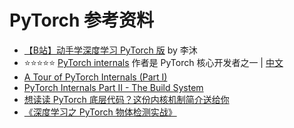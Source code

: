 # PyTorch 参考资料
- [【B站】动手学深度学习 PyTorch 版](https://space.bilibili.com/1567748478/channel/seriesdetail?sid=358497) by 李沐
- ⭐⭐⭐⭐⭐ [PyTorch internals](http://blog.ezyang.com/2019/05/pytorch-internals/) 作者是 PyTorch 核心开发者之一 | [中文](https://blog.csdn.net/u010099177/article/details/115296155)
- [A Tour of PyTorch Internals (Part I)](https://pytorch.org/blog/a-tour-of-pytorch-internals-1/)
- [PyTorch Internals Part II - The Build System](https://pytorch.org/blog/a-tour-of-pytorch-internals-2/)
- [想读读 PyTorch 底层代码？这份内核机制简介送给你](https://juejin.cn/post/6844903785198780424)
- [《深度学习之 PyTorch 物体检测实战》](https://book.douban.com/subject/34917990/)